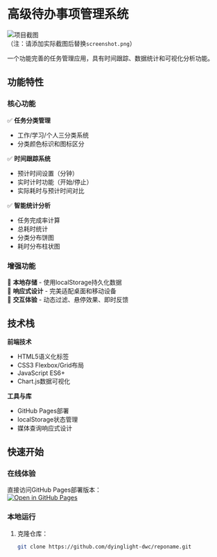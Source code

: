 # 高级待办事项管理系统

![项目截图](screenshot.png)  
（注：请添加实际截图后替换`screenshot.png`）

一个功能完善的任务管理应用，具有时间跟踪、数据统计和可视化分析功能。

## 功能特性

### 核心功能
✅ **任务分类管理**  
- 工作/学习/个人三分类系统
- 分类颜色标识和图标区分

✅ **时间跟踪系统**  
- 预计时间设置（分钟）
- 实时计时功能（开始/停止）
- 实际耗时与预计时间对比

✅ **智能统计分析**  
- 任务完成率计算
- 总耗时统计
- 分类分布饼图
- 耗时分布柱状图

### 增强功能
🔹 **本地存储** - 使用localStorage持久化数据  
🔹 **响应式设计** - 完美适配桌面和移动设备  
🔹 **交互体验** - 动态过滤、悬停效果、即时反馈  

## 技术栈

**前端技术**  
- HTML5语义化标签
- CSS3 Flexbox/Grid布局
- JavaScript ES6+
- Chart.js数据可视化

**工具与库**  
- GitHub Pages部署
- localStorage状态管理
- 媒体查询响应式设计

## 快速开始

### 在线体验
直接访问GitHub Pages部署版本：  
[![Open in GitHub Pages](https://img.shields.io/badge/GitHub%20Pages-Open%20Demo-blue?logo=github)](https://yourusername.github.io/reponame/)

### 本地运行
1. 克隆仓库：
   ```bash
   git clone https://github.com/dyinglight-dwc/reponame.git
